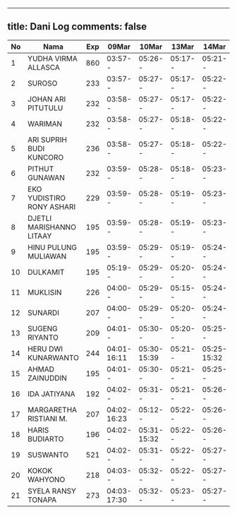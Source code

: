 
---
title: Dani Log
comments: false
---

| No | Nama | Exp | 09Mar | 10Mar | 13Mar | 14Mar | 15Mar | 16Mar | 17Mar |
|-----|-----|-----|-----|-----|-----|-----|-----|-----|-----|
| 1 | YUDHA VIRMA ALLASCA | 860 | 03:57-- | 05:26-- | 05:17-- | 05:21-- | 05:21-- | 05:14-- | 05:09-- |
| 2 | SUROSO | 233 | 03:57-- | 05:27-- | 05:17-- | 05:22-- | 05:22-- | 05:14-- | --- |
| 3 | JOHAN ARI PITUTULU | 232 | 03:58-- | 05:27-- | 05:17-- | 05:22-- | 05:22-- | 05:14-- | 05:09-- |
| 4 | WARIMAN | 232 | 03:58-- | 05:27-- | 05:18-- | 05:22-- | 05:22-- | 05:15-- | --- |
| 5 | ARI SUPRIH BUDI KUNCORO | 236 | 03:58-- | 05:27-- | 05:18-- | 05:22-- | 05:22-- | 05:15-- | 05:10-- |
| 6 | PITHUT GUNAWAN | 232 | 03:59-- | 05:28-- | 05:18-- | 05:23-- | 05:23-- | 05:15-- | --- |
| 7 | EKO YUDISTIRO RONY ASHARI | 229 | 03:59-- | 05:28-- | 05:19-- | 05:23-- | 05:23-- | 05:15-- | 05:10-- |
| 8 | DJETLI MARISHANNO LITAAY | 195 | 03:59-- | 05:28-- | 05:19-- | 05:23-- | 05:23-- | 05:16-- | 05:11-- |
| 9 | HINU PULUNG MULIAWAN | 195 | 03:59-- | 05:29-- | 05:19-- | 05:24-- | 05:24-- | 05:16-- | --- |
| 10 | DULKAMIT | 195 | 05:19-- | 05:29-- | 05:20-- | 05:24-- | 05:24-- | 05:16-- | --- |
| 11 | MUKLISIN | 226 | 04:00-- | 05:29-- | 05:15-- | 05:24-- | 05:24-- | 05:17-- | 05:08-- |
| 12 | SUNARDI | 207 | 04:00-- | 05:29-- | 05:20-- | 05:24-- | 05:24-- | 05:17-- | 05:12-- |
| 13 | SUGENG RIYANTO | 209 | 04:01-- | 05:30-- | 05:20-- | 05:25-- | 05:25-- | 05:17-- | --- |
| 14 | HERU DWI KUNARWANTO | 244 | 04:01-16:11 | 05:30-15:39 | 05:21-- | 05:25-15:32 | 05:25-15:31 | 05:18-15:39 | 05:12-16:54 |
| 15 | AHMAD ZAINUDDIN | 195 | 04:01-- | 05:30-- | 05:21-- | 05:25-- | 05:25-- | 05:18-- | --- |
| 16 | IDA JATIYANA | 192 | 04:02-- | 05:31-- | 05:21-- | 05:26-- | 05:26-- | 05:18-- | 05:13-- |
| 17 | MARGARETHA RISTIANI M. | 207 | 04:02-16:23 | 05:12-- | 05:22-- | 05:26-- | 05:26-- | 05:18-17:09 | 07:21-- |
| 18 | HARIS BUDIARTO | 196 | 04:02-- | 05:31-15:32 | 05:22-- | 05:26-- | 05:26-- | 05:19-- | 06:26-16:22 |
| 19 | SUSWANTO | 521 | 04:02-- | 05:31-- | 05:22-- | 05:27-- | 05:27-- | 05:19-- | 06:55-16:52 |
| 20 | KOKOK WAHYONO | 218 | 04:03-- | 05:32-- | 05:22-- | 05:27-- | 05:27-- | 05:19-- | --- |
| 21 | SYELA RANSY TONAPA | 273 | 04:03-17:30 | 05:32-- | 05:23-- | 05:27-- | 05:27-- | 05:20-- | --- |
